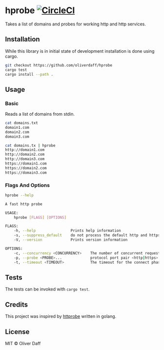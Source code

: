 # hprobe [![CircleCI](https://circleci.com/gh/oliverdaff/hprobe.svg?style=shield)](https://circleci.com/gh/oliverdaff/hprobe)

Takes a list of domains and probes for working http and http services.

## Installation
While this library is in initial state of development installation is done using cargo.

```bash
git checkout https://github.com/oliverdaff/hprobe
cargo test 
cargo install --path .
```

## Usage

### Basic

Reads a list of domains from stdin.

```bash
cat domains.txt
domain1.com
domain2.com
domain3.com

cat domains.tx | hprobe
http://domain1.com
http://domain2.com
http://domain3.com
https://domain1.com
https://domain2.com
https://domain3.com
```

### Flags And Options
```bash
hprobe --help

A fast http probe

USAGE:
    hprobe [FLAGS] [OPTIONS]

FLAGS:
    -h, --help                Prints help information
    -s, --suppress_default    do not process the default http and https ports
    -V, --version             Prints version information

OPTIONS:
    -c, --concurrency <CONCURRENCY>    The number of concurrent requests [default: 20]
    -p, --probe <PROBE>...             protocol port pair <http|https>:<port>
    -t, --timeout <TIMEOUT>            The timeout for the connect phase (ms) [default: 1000]
```

## Tests
The tests can be invoked with `cargo test`.

## Credits
This project was inspired by [httprobe](https://github.com/tomnomnom/httprobe) written in golang.

## License
MIT © Oliver Daff